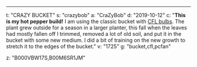 ---
t: "CRAZY BUCKET"
s: "crazybob"
a: "CraZyBob"
d: "2019-10-12"
c: "<strong>This is my hot pepper build!</strong> I am using the classic bucket with <a href='https://amzn.to/3jMfTYw'>CFL bulbs</a>. The plant grew outside for a season in a larger planter, this fall when the leaves had mostly fallen off I trimmed, removed a lot of old soil, and put it in the bucket with some new medium. I did a bit of training on the new growth to stretch it to the edges of the bucket."
v: "1725"
g: "bucket,cfl,pcfan"

z: "B000VBW17S,B00M6SR1JM"
